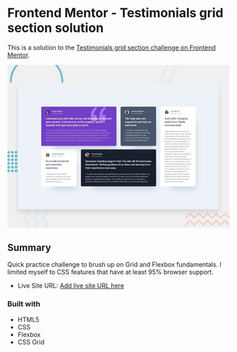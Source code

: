 # Frontend Mentor - Testimonials grid section solution

This is a solution to the [Testimonials grid section challenge on Frontend Mentor](https://www.frontendmentor.io/challenges/testimonials-grid-section-Nnw6J7Un7). 

![Design preview for the Testimonials grid section coding challenge](./design/desktop-preview.jpg)

## Summary
Quick practice challenge to brush up on Grid and Flexbox fundamentals.  I limited myself to CSS features that have at least 95% browser support.
- Live Site URL: [Add live site URL here](https://simon-perse.github.io/testimonials-grid-section-/)

### Built with

- HTML5
- CSS 
- Flexbox
- CSS Grid